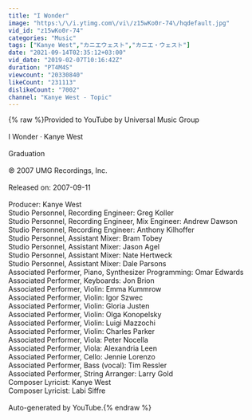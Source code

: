 ```yaml
---
title: "I Wonder"
image: "https:\/\/i.ytimg.com\/vi\/z15wKo0r-74\/hqdefault.jpg"
vid_id: "z15wKo0r-74"
categories: "Music"
tags: ["Kanye West","カニエウェスト","カニエ・ウェスト"]
date: "2021-09-14T02:35:12+03:00"
vid_date: "2019-02-07T10:16:42Z"
duration: "PT4M4S"
viewcount: "20330840"
likeCount: "231113"
dislikeCount: "7002"
channel: "Kanye West - Topic"
---
```

{% raw %}Provided to YouTube by Universal Music Group<br /><br />I Wonder · Kanye West<br /><br />Graduation<br /><br />℗ 2007 UMG Recordings, Inc.<br /><br />Released on: 2007-09-11<br /><br />Producer: Kanye West<br />Studio  Personnel, Recording  Engineer: Greg Koller<br />Studio  Personnel, Recording  Engineer, Mix  Engineer: Andrew Dawson<br />Studio  Personnel, Recording  Engineer: Anthony Kilhoffer<br />Studio  Personnel, Assistant  Mixer: Bram Tobey<br />Studio  Personnel, Assistant  Mixer: Jason Agel<br />Studio  Personnel, Assistant  Mixer: Nate Hertweck<br />Studio  Personnel, Assistant  Mixer: Dale Parsons<br />Associated  Performer, Piano, Synthesizer  Programming: Omar Edwards<br />Associated  Performer, Keyboards: Jon Brion<br />Associated  Performer, Violin: Emma Kummrow<br />Associated  Performer, Violin: Igor Szwec<br />Associated  Performer, Violin: Gloria Justen<br />Associated  Performer, Violin: Olga Konopelsky<br />Associated  Performer, Violin: Luigi Mazzochi<br />Associated  Performer, Violin: Charles Parker<br />Associated  Performer, Viola: Peter Nocella<br />Associated  Performer, Viola: Alexandria Leen<br />Associated  Performer, Cello: Jennie Lorenzo<br />Associated  Performer, Bass (vocal): Tim Ressler<br />Associated  Performer, String  Arranger: Larry Gold<br />Composer  Lyricist: Kanye West<br />Composer  Lyricist: Labi Siffre<br /><br />Auto-generated by YouTube.{% endraw %}
